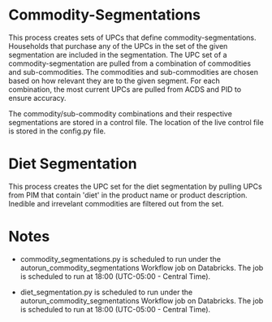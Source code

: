 # Commodity-Segmentations
This process creates sets of UPCs that define commodity-segmentations. Households that purchase any of the UPCs in the set of the given segmentation are included in the segmentation. The UPC set of a commodity-segmentation are pulled from a combination of commodities and sub-commodities. The commodities and sub-commodities are chosen based on how relevant they are to the given segment. For each combination, the most current UPCs are pulled from ACDS and PID to ensure accuracy.

The commodity/sub-commodity combinations and their respective segmentations are stored in a control file.  The location of the live control file is stored in the config.py file.

# Diet Segmentation
This process creates the UPC set for the diet segmentation by pulling UPCs from PIM that contain 'diet' in the product name or product description. Inedible and irrevelant commodities are filtered out from the set.

# Notes
* commodity_segmentations.py is scheduled to run under the autorun_commodity_segmentations Workflow job on Databricks. The job is scheduled to run at 18:00 (UTC-05:00 - Central Time).

* diet_segmentation.py is scheduled to run under the autorun_commodity_segmentations Workflow job on Databricks. The job is scheduled to run at 18:00 (UTC-05:00 - Central Time).
